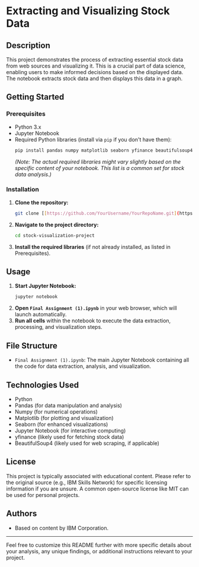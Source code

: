 # Extracting and Visualizing Stock Data

## Description
This project demonstrates the process of extracting essential stock data from web sources and visualizing it. This is a crucial part of data science, enabling users to make informed decisions based on the displayed data. The notebook extracts stock data and then displays this data in a graph.

## Getting Started

### Prerequisites
* Python 3.x
* Jupyter Notebook
* Required Python libraries (install via `pip` if you don't have them):
    ```bash
    pip install pandas numpy matplotlib seaborn yfinance beautifulsoup4 requests
    ```
    *(Note: The actual required libraries might vary slightly based on the specific content of your notebook. This list is a common set for stock data analysis.)*

### Installation
1.  **Clone the repository:**
    ```bash
    git clone [[https://github.com/YourUsername/YourRepoName.git](https://github.com/YourUsername/YourRepoName.git](https://github.com/aitechrifat/stock-visualization-project.git))
    ```
    
2.  **Navigate to the project directory:**
    ```bash
    cd stock-visualization-project
    ```
3.  **Install the required libraries** (if not already installed, as listed in Prerequisites).

## Usage
1.  **Start Jupyter Notebook:**
    ```bash
    jupyter notebook
    ```
2.  **Open `Final Assignment (1).ipynb`** in your web browser, which will launch automatically.
3.  **Run all cells** within the notebook to execute the data extraction, processing, and visualization steps.

## File Structure
* `Final Assignment (1).ipynb`: The main Jupyter Notebook containing all the code for data extraction, analysis, and visualization.

## Technologies Used
* Python
* Pandas (for data manipulation and analysis)
* Numpy (for numerical operations)
* Matplotlib (for plotting and visualization)
* Seaborn (for enhanced visualizations)
* Jupyter Notebook (for interactive computing)
* yfinance (likely used for fetching stock data)
* BeautifulSoup4 (likely used for web scraping, if applicable)

## License
This project is typically associated with educational content. Please refer to the original source (e.g., IBM Skills Network) for specific licensing information if you are unsure. A common open-source license like MIT can be used for personal projects.

## Authors
* Based on content by IBM Corporation.

---

Feel free to customize this README further with more specific details about your analysis, any unique findings, or additional instructions relevant to your project.
